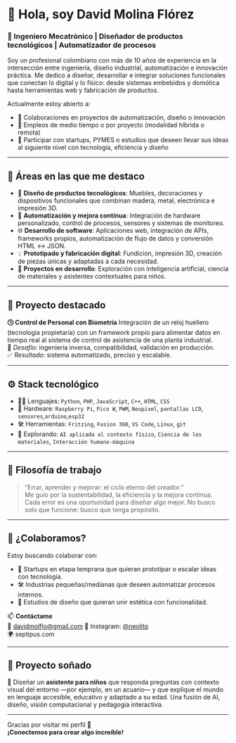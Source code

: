 # 👋 Hola, soy David Molina Flórez

### 🧠 Ingeniero Mecatrónico | Diseñador de productos tecnológicos | Automatizador de procesos

Soy un profesional colombiano con más de 10 años de experiencia en la intersección entre ingeniería, diseño industrial, automatización e innovación práctica. Me dedico a diseñar, desarrollar e integrar soluciones funcionales que conectan lo digital y lo físico: desde sistemas embebidos y domótica hasta herramientas web y fabricación de productos.

Actualmente estoy abierto a:
- 🔹 Colaboraciones en proyectos de automatización, diseño o innovación
- 🔹 Empleos de medio tiempo o por proyecto (modalidad híbrida o remota)
- 🔹 Participar con startups, PYMES o estudios que deseen llevar sus ideas al siguiente nivel con tecnología, eficiencia y diseño

---

## 🚀 Áreas en las que me destaco

- 🔧 **Diseño de productos tecnológicos**: Muebles, decoraciones y dispositivos funcionales que combinan madera, metal, electrónica e impresión 3D.
- 🧠 **Automatización y mejora continua**: Integración de hardware personalizado, control de procesos, sensores y sistemas de monitoreo.
- 🌐 **Desarrollo de software**: Aplicaciones web, integración de APIs, frameworks propios, automatización de flujo de datos y conversión HTML ↔ JSON.
- 💡 **Prototipado y fabricación digital**: Fundición, impresión 3D, creación de piezas únicas y adaptadas a cada necesidad.
- 🔬 **Proyectos en desarrollo**: Exploración con inteligencia artificial, ciencia de materiales y asistentes contextuales para niños.

---

## 💼 Proyecto destacado

**🕓 Control de Personal con Biometría**
Integración de un reloj huellero (tecnología propietaria) con un framework propio para alimentar datos en tiempo real al sistema de control de asistencia de una planta industrial.  
🔩 *Desafío:* ingeniería inversa, compatibilidad, validación en producción.  
✅ *Resultado:* sistema automatizado, preciso y escalable.

---

## ⚙️ Stack tecnológico

- 🧑‍💻 Lenguajes: `Python`, `PHP`, `JavaScript`, `C++`, `HTML`, `CSS`
- 🔌 Hardware: `Raspberry Pi`, `Pico W`, `PWM`, `Neopixel`, `pantallas LCD`, `sensores`,`arduino`,`esp32`
- 🛠️ Herramientas: `Fritzing`, `Fusion 360`, `VS Code`, `Linux`, `git`
- 🌱 Explorando: `AI aplicada al contexto físico`, `Ciencia de los materiales`, `Interacción humano-máquina`

---

## 🌱 Filosofía de trabajo

> “Errar, aprender y mejorar: el ciclo eterno del creador.”  
Me guío por la sustentabilidad, la eficiencia y la mejora continua. Cada error es una oportunidad para diseñar algo mejor. No busco solo que funcione: busco que tenga propósito.

---

## 🤝 ¿Colaboramos?

Estoy buscando colaborar con:
- 🌱 Startups en etapa temprana que quieran prototipar o escalar ideas con tecnología.
- 🛠️ Industrias pequeñas/medianas que deseen automatizar procesos internos.
- 🎨 Estudios de diseño que quieran unir estética con funcionalidad.

📫 **Contáctame**  
📧 davidmolflo@gmail.com
📱 Instagram: [@neolito](https://instagram.com/neolito)  
🌍 septipus.com

---

## 🧸 Proyecto soñado

💭 Diseñar un **asistente para niños** que responda preguntas con contexto visual del entorno —por ejemplo, en un acuario— y que explique el mundo en lenguaje accesible, educativo y adaptado a su edad. Una fusión de AI, diseño, visión computacional y pedagogía interactiva.

---

Gracias por visitar mi perfil 🙌  
**¡Conectemos para crear algo increíble!**
